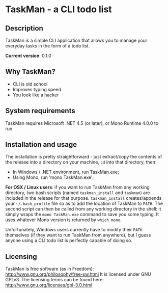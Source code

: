 # TaskMan - a CLI todo list
## Description

TaskMan is a simple CLI application that allows you to manage your everyday tasks in the form of a todo list.

**Current version**: 0.1.0

## Why TaskMan?

* CLI is old school
* Improves typing speed
* You look like a hacker

## System requirements

TaskMan requires Microsoft .NET 4.5 (or later), or Mono Runtime 4.0.0 to run.

## Installation and usage

The installation is pretty straightforward - just extract/copy the contents of the release into a directory on your machine, `cd` into that directory, then:

* In Windows / .NET environment, run TaskMan.exe;  
* Using Mono, run 'mono TaskMan.exe';

**For OSX / Linux users**: if you want to run TaskMan from any working directory, two bash scripts (named `taskman_install` and `taskman`) are included in the release for that purpose. `taskman_install` creates/appends your `~/.bash_profile` file so as to add the location of TaskMan to `PATH`. The second script can then be called from any working directory in the shell: it simply wraps the `mono TaskMan.exe` command to save you some typing. It uses whatever Mono version is returned by `which mono`.

Unfortunately, Windows users currently have to modify their `PATH` themselves (if they want to run TaskMan from anywhere), but I guess anyone using a CLI todo list is perfectly capable of doing so.

## Licensing

TaskMan is free software (as in Freedom): http://www.gnu.org/philosophy/free-sw.html
It is licensed under GNU GPLv3. The licensing terms can be found here: http://www.gnu.org/licenses/gpl-3.0.html
